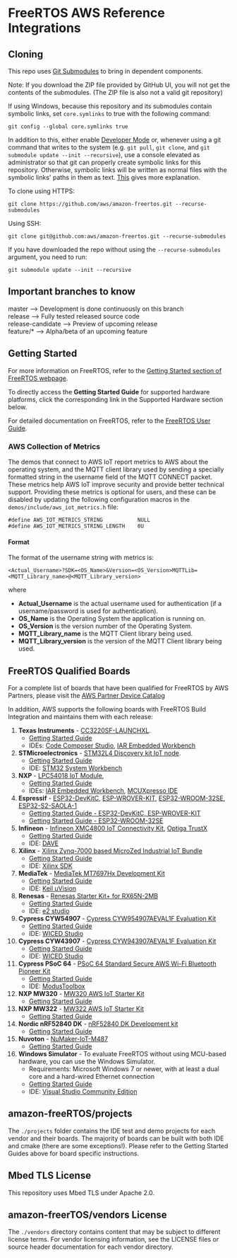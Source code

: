 # FreeRTOS AWS Reference Integrations

## Cloning
This repo uses [Git Submodules](https://git-scm.com/book/en/v2/Git-Tools-Submodules) to bring in dependent components.

Note: If you download the ZIP file provided by GitHub UI, you will not get the contents of the submodules. (The ZIP file is also not a valid git repository)

If using Windows, because this repository and its submodules contain symbolic links, set `core.symlinks` to true with the following command:
```
git config --global core.symlinks true
```
In addition to this, either enable [Developer Mode](https://docs.microsoft.com/en-us/windows/apps/get-started/enable-your-device-for-development) or, whenever using a git command that writes to the system (e.g. `git pull`, `git clone`, and `git submodule update --init --recursive`), use a console elevated as administrator so that git can properly create symbolic links for this repository. Otherwise, symbolic links will be written as normal files with the symbolic links' paths in them as text. [This](https://blogs.windows.com/windowsdeveloper/2016/12/02/symlinks-windows-10/) gives more explanation.

To clone using HTTPS:
```
git clone https://github.com/aws/amazon-freertos.git --recurse-submodules
```
Using SSH:
```
git clone git@github.com:aws/amazon-freertos.git --recurse-submodules
```

If you have downloaded the repo without using the `--recurse-submodules` argument, you need to run:
```
git submodule update --init --recursive
```

## Important branches to know
master            --> Development is done continuously on this branch  
release           --> Fully tested released source code  
release-candidate --> Preview of upcoming release  
feature/*         --> Alpha/beta of an upcoming feature  

## Getting Started

For more information on FreeRTOS, refer to the [Getting Started section of FreeRTOS webpage](https://aws.amazon.com/freertos).

To directly access the **Getting Started Guide** for supported hardware platforms, click the corresponding link in the Supported Hardware section below.

For detailed documentation on FreeRTOS, refer to the [FreeRTOS User Guide](https://aws.amazon.com/documentation/freertos).

### AWS Collection of Metrics

The demos that connect to AWS IoT report metrics to AWS about the operating system, and the MQTT client library used by sending a specially formatted string in the username field of the MQTT CONNECT packet. These metrics help AWS IoT improve security and provide better technical support. Providing these metrics is optional for users, and these can be disabled by updating the following configuration macros in the `demos/include/aws_iot_metrics.h` file:

```
#define AWS_IOT_METRICS_STRING           NULL
#define AWS_IOT_METRICS_STRING_LENGTH    0U
```

#### Format

The format of the username string with metrics is:

```
<Actual_Username>?SDK=<OS_Name>&Version=<OS_Version>MQTTLib=<MQTT_Library_name>@<MQTT_Library_version>
```

where

* **Actual_Username** is the actual username used for authentication (if a username/password is used for authentication).
* **OS_Name** is the Operating System the application is running on.
* **OS_Version** is the version number of the Operating System.
* **MQTT_Library_name** is the MQTT Client library being used.
* **MQTT_Library_version** is the version of the MQTT Client library being used.

## FreeRTOS Qualified Boards

For a complete list of boards that have been qualified for FreeRTOS by AWS Partners, please visit the [AWS Partner Device Catalog](https://devices.amazonaws.com/search?page=1&sv=freertos)

In addition, AWS supports the following boards with FreeRTOS Build Integration and maintains them with each release:

1. **Texas Instruments** - [CC3220SF-LAUNCHXL](https://devices.amazonaws.com/detail/a3G0L00000AANtaUAH/SimpleLink-Wi-Fi%C2%AE-CC3220SF-Wireless-Microcontroller-LaunchPad-Development-Kit).
    * [Getting Started Guide](https://docs.aws.amazon.com/freertos/latest/userguide/getting_started_ti.html)
    * IDEs: [Code Composer Studio](http://www.ti.com/tools-software/ccs.html), [IAR Embedded Workbench](https://www.iar.com/iar-embedded-workbench/partners/texas-instruments)
2. **STMicroelectronics** - [STM32L4 Discovery kit IoT node](https://devices.amazonaws.com/detail/a3G0L00000AANsWUAX/STM32L4-Discovery-Kit-IoT-Node).
    * [Getting Started Guide](https://docs.aws.amazon.com/freertos/latest/userguide/getting_started_st.html)
    * IDE: [STM32 System Workbench](http://openstm32.org/HomePage)
3. **NXP** - [LPC54018 IoT Module](https://devices.amazonaws.com/detail/a3G0L00000AANtAUAX/LPC54018-IoT-Solution), 
    * [Getting Started Guide](https://docs.aws.amazon.com/freertos/latest/userguide/getting_started_nxp.html)
    * IDEs: [IAR Embedded Workbench](https://www.iar.com/iar-embedded-workbench/partners/nxp), [MCUXpresso IDE](https://www.nxp.com/mcuxpresso/ide/download)
4. **Espressif** - [ESP32-DevKitC](https://devices.amazonaws.com/detail/a3G0L00000AANtjUAH/ESP32-WROOM-32-DevKitC), [ESP-WROVER-KIT](https://devices.amazonaws.com/detail/a3G0L00000AANtlUAH/ESP-WROVER-KIT), [ESP32-WROOM-32SE](https://devices.amazonaws.com/detail/a3G0L00000AANtjUAH/ESP32-WROOM-32-DevKitC), [ESP32-S2-SAOLA-1](https://devices.amazonaws.com/detail/a3G0h00000AkFngEAF/ESP32-S2-Saola-1)
    * [Getting Started Guide - ESP32-DevKitC, ESP-WROVER-KIT](https://docs.aws.amazon.com/freertos/latest/userguide/getting_started_espressif.html)
    * [Getting Started Guide - ESP32-WROOM-32SE](https://docs.aws.amazon.com/freertos/latest/userguide/getting_started_esp32wroom-32se.html)
5. **Infineon** - [Infineon XMC4800 IoT Connectivity Kit](https://devices.amazonaws.com/detail/a3G0L00000AANsbUAH/XMC4800-IoT-FreeRTOS-Connectivity-Kit-WiFi), [Optiga TrustX](https://devices.amazonaws.com/detail/a3G0h000007712QEAQ/OPTIGA%E2%84%A2-Trust-X-Security-Solution)
    * [Getting Started Guide](https://docs.aws.amazon.com/freertos/latest/userguide/getting_started_infineon.html)
    * IDE: [DAVE](https://infineoncommunity.com/dave-download_ID645)
6. **Xilinx** - [Xilinx Zynq-7000 based MicroZed Industrial IoT Bundle](https://devices.amazonaws.com/detail/a3G0L00000AANtqUAH/MicroZed-IIoT-Bundle-with-FreeRTOS)
    * [Getting Started Guide](https://docs.aws.amazon.com/freertos/latest/userguide/getting_started_xilinx.html)
    * IDE: [Xilinx SDK](https://www.xilinx.com/products/design-tools/embedded-software/sdk.html)
7. **MediaTek** - [MediaTek MT7697Hx Development Kit](https://devices.amazonaws.com/detail/a3G0L00000AAOmPUAX/MT7697Hx-Development-Kit)
    * [Getting Started Guide](https://docs.aws.amazon.com/freertos/latest/userguide/getting_started_mediatek.html)
    * IDE: [Keil uVision](http://www2.keil.com/mdk5/install/)
8. **Renesas** - [Renesas Starter Kit+ for RX65N-2MB](https://devices.amazonaws.com/detail/a3G0L00000AAOkeUAH/Renesas-Starter-Kit+-for-RX65N-2MB)
    * [Getting Started Guide](https://docs.aws.amazon.com/freertos/latest/userguide/getting_started_renesas.html)
    * IDE: [e2 studio](https://www.renesas.com/us/en/products/software-tools/tools/ide/e2studio.html)
9. **Cypress CYW54907** - [Cypress CYW954907AEVAL1F Evaluation Kit](https://devices.amazonaws.com/detail/a3G0L00000AAPg5UAH/CYW954907AEVAL1F)
    * [Getting Started Guide](https://docs.aws.amazon.com/freertos/latest/userguide/getting_started_cypress_54.html)
    * IDE: [WICED Studio](https://community.cypress.com/community/wiced-wifi)
10. **Cypress CYW43907** - [Cypress CYW943907AEVAL1F Evaluation Kit](https://devices.amazonaws.com/detail/a3G0L00000AAPg0UAH/CYW943907AEVAL1F)
    * [Getting Started Guide](https://docs.aws.amazon.com/freertos/latest/userguide/getting_started_cypress_43.html)
    * IDE: [WICED Studio](https://community.cypress.com/community/wiced-wifi)
11. **Cypress PSoC 64** - [PSoC 64 Standard Secure AWS Wi-Fi Bluetooth Pioneer Kit](https://devices.amazonaws.com/detail/a3G0h0000088AgXEAU/PSoC%C2%AE-64-Standard-Secure-AWS-Wi-Fi-Bluetooth-Pioneer-Kit)
    * [Getting Started Guide](https://docs.aws.amazon.com/freertos/latest/userguide/getting_started_cypress_psoc64.html)
    * IDE: [ModusToolbox](https://www.cypress.com/products/modustoolbox-software-environment)
12. **NXP MW320** - [MW320 AWS IoT Starter Kit](https://devices.amazonaws.com/detail/a3G0h000000OaRnEAK/MW320-AWS-IoT-Starter-Kit)
    * [Getting Started Guide](https://docs.aws.amazon.com/freertos/latest/userguide/getting_started_mw32x.html)
13. **NXP MW322** - [MW322 AWS IoT Starter Kit](https://devices.amazonaws.com/detail/a3G0h000000OblKEAS/MW322-AWS-IoT-Starter-Kit)
    * [Getting Started Guide](https://docs.aws.amazon.com/freertos/latest/userguide/getting_started_mw32x.html)
14. **Nordic nRF52840 DK** - [nRF52840 DK Development kit](https://devices.amazonaws.com/detail/a3G0L00000AANtrUAH/nRF52840-Development-Kit)
    * [Getting Started Guide](https://docs.aws.amazon.com/freertos/latest/userguide/getting_started_nordic.html)  
15. **Nuvoton** - [NuMaker-IoT-M487](https://devices.amazonaws.com/detail/a3G0h000000Tg9cEAC/NuMaker-IoT-M487)
    * [Getting Started Guide](https://docs.aws.amazon.com/freertos/latest/userguide/getting-started-nuvoton-m487.html)
16. **Windows Simulator** - To evaluate FreeRTOS without using MCU-based hardware, you can use the Windows Simulator.
    * Requirements: Microsoft Windows 7 or newer, with at least a dual core and a hard-wired Ethernet connection
    * [Getting Started Guide](https://docs.aws.amazon.com/freertos/latest/userguide/getting_started_windows.html)
    * IDE: [Visual Studio Community Edition](https://www.visualstudio.com/downloads/)


## amazon-freeRTOS/projects
The ```./projects``` folder contains the IDE test and demo projects for each vendor and their boards. The majority of boards can be built with both IDE and cmake (there are some exceptions!). Please refer to the Getting Started Guides above for board specific instructions.

## Mbed TLS License
This repository uses Mbed TLS under Apache 2.0.

## amazon-freerTOS/vendors License
The `./vendors` directory contains content that may be subject to different license terms. For vendor licensing information, see the LICENSE files or source header documentation for each vendor directory.
